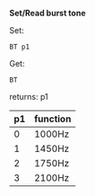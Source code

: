 __Set/Read burst tone__


Set:

	BT p1

Get:

	BT

returns: p1

|p1|function
|---|---|
|0|1000Hz
|1|1450Hz
|2|1750Hz
|3|2100Hz

